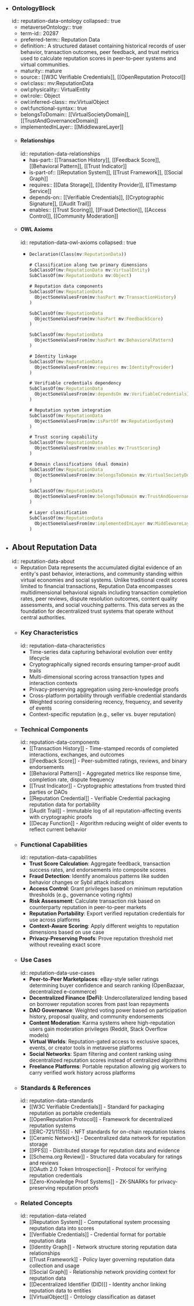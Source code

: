 - ### OntologyBlock
  id:: reputation-data-ontology
  collapsed:: true
	- metaverseOntology:: true
	- term-id:: 20287
	- preferred-term:: Reputation Data
	- definition:: A structured dataset containing historical records of user behavior, transaction outcomes, peer feedback, and trust metrics used to calculate reputation scores in peer-to-peer systems and virtual communities.
	- maturity:: mature
	- source:: [[W3C Verifiable Credentials]], [[OpenReputation Protocol]]
	- owl:class:: mv:ReputationData
	- owl:physicality:: VirtualEntity
	- owl:role:: Object
	- owl:inferred-class:: mv:VirtualObject
	- owl:functional-syntax:: true
	- belongsToDomain:: [[VirtualSocietyDomain]], [[TrustAndGovernanceDomain]]
	- implementedInLayer:: [[MiddlewareLayer]]
	- #### Relationships
	  id:: reputation-data-relationships
		- has-part:: [[Transaction History]], [[Feedback Score]], [[Behavioral Pattern]], [[Trust Indicator]]
		- is-part-of:: [[Reputation System]], [[Trust Framework]], [[Social Graph]]
		- requires:: [[Data Storage]], [[Identity Provider]], [[Timestamp Service]]
		- depends-on:: [[Verifiable Credentials]], [[Cryptographic Signature]], [[Audit Trail]]
		- enables:: [[Trust Scoring]], [[Fraud Detection]], [[Access Control]], [[Community Moderation]]
	- #### OWL Axioms
	  id:: reputation-data-owl-axioms
	  collapsed:: true
		- ```clojure
		  Declaration(Class(mv:ReputationData))

		  # Classification along two primary dimensions
		  SubClassOf(mv:ReputationData mv:VirtualEntity)
		  SubClassOf(mv:ReputationData mv:Object)

		  # Reputation data components
		  SubClassOf(mv:ReputationData
		    ObjectSomeValuesFrom(mv:hasPart mv:TransactionHistory)
		  )

		  SubClassOf(mv:ReputationData
		    ObjectSomeValuesFrom(mv:hasPart mv:FeedbackScore)
		  )

		  SubClassOf(mv:ReputationData
		    ObjectSomeValuesFrom(mv:hasPart mv:BehavioralPattern)
		  )

		  # Identity linkage
		  SubClassOf(mv:ReputationData
		    ObjectSomeValuesFrom(mv:requires mv:IdentityProvider)
		  )

		  # Verifiable credentials dependency
		  SubClassOf(mv:ReputationData
		    ObjectSomeValuesFrom(mv:dependsOn mv:VerifiableCredentials)
		  )

		  # Reputation system integration
		  SubClassOf(mv:ReputationData
		    ObjectSomeValuesFrom(mv:isPartOf mv:ReputationSystem)
		  )

		  # Trust scoring capability
		  SubClassOf(mv:ReputationData
		    ObjectSomeValuesFrom(mv:enables mv:TrustScoring)
		  )

		  # Domain classifications (dual domain)
		  SubClassOf(mv:ReputationData
		    ObjectSomeValuesFrom(mv:belongsToDomain mv:VirtualSocietyDomain)
		  )

		  SubClassOf(mv:ReputationData
		    ObjectSomeValuesFrom(mv:belongsToDomain mv:TrustAndGovernanceDomain)
		  )

		  # Layer classification
		  SubClassOf(mv:ReputationData
		    ObjectSomeValuesFrom(mv:implementedInLayer mv:MiddlewareLayer)
		  )
		  ```
- ## About Reputation Data
  id:: reputation-data-about
	- Reputation Data represents the accumulated digital evidence of an entity's past behavior, interactions, and community standing within virtual economies and social systems. Unlike traditional credit scores limited to financial transactions, Reputation Data encompasses multidimensional behavioral signals including transaction completion rates, peer reviews, dispute resolution outcomes, content quality assessments, and social vouching patterns. This data serves as the foundation for decentralized trust systems that operate without central authorities.
	- ### Key Characteristics
	  id:: reputation-data-characteristics
		- Time-series data capturing behavioral evolution over entity lifecycle
		- Cryptographically signed records ensuring tamper-proof audit trails
		- Multi-dimensional scoring across transaction types and interaction contexts
		- Privacy-preserving aggregation using zero-knowledge proofs
		- Cross-platform portability through verifiable credential standards
		- Weighted scoring considering recency, frequency, and severity of events
		- Context-specific reputation (e.g., seller vs. buyer reputation)
	- ### Technical Components
	  id:: reputation-data-components
		- [[Transaction History]] - Time-stamped records of completed interactions, exchanges, and outcomes
		- [[Feedback Score]] - Peer-submitted ratings, reviews, and binary endorsements
		- [[Behavioral Pattern]] - Aggregated metrics like response time, completion rate, dispute frequency
		- [[Trust Indicator]] - Cryptographic attestations from trusted third parties or DAOs
		- [[Reputation Credential]] - Verifiable Credential packaging reputation data for portability
		- [[Audit Trail]] - Immutable log of all reputation-affecting events with cryptographic proofs
		- [[Decay Function]] - Algorithm reducing weight of older events to reflect current behavior
	- ### Functional Capabilities
	  id:: reputation-data-capabilities
		- **Trust Score Calculation**: Aggregate feedback, transaction success rates, and endorsements into composite scores
		- **Fraud Detection**: Identify anomalous patterns like sudden behavior changes or Sybil attack indicators
		- **Access Control**: Grant privileges based on minimum reputation thresholds (e.g., governance voting rights)
		- **Risk Assessment**: Calculate transaction risk based on counterparty reputation in peer-to-peer markets
		- **Reputation Portability**: Export verified reputation credentials for use across platforms
		- **Context-Aware Scoring**: Apply different weights to reputation dimensions based on use case
		- **Privacy-Preserving Proofs**: Prove reputation threshold met without revealing exact score
	- ### Use Cases
	  id:: reputation-data-use-cases
		- **Peer-to-Peer Marketplaces**: eBay-style seller ratings determining buyer confidence and search ranking (OpenBazaar, decentralized e-commerce)
		- **Decentralized Finance (DeFi)**: Undercollateralized lending based on borrower reputation scores from past loan repayments
		- **DAO Governance**: Weighted voting power based on participation history, proposal quality, and community endorsements
		- **Content Moderation**: Karma systems where high-reputation users gain moderation privileges (Reddit, Stack Overflow models)
		- **Virtual Worlds**: Reputation-gated access to exclusive spaces, events, or creator tools in metaverse platforms
		- **Social Networks**: Spam filtering and content ranking using decentralized reputation scores instead of centralized algorithms
		- **Freelance Platforms**: Portable reputation allowing gig workers to carry verified work history across platforms
	- ### Standards & References
	  id:: reputation-data-standards
		- [[W3C Verifiable Credentials]] - Standard for packaging reputation as portable credentials
		- [[OpenReputation Protocol]] - Framework for decentralized reputation systems
		- [[ERC-721/1155]] - NFT standards for on-chain reputation tokens
		- [[Ceramic Network]] - Decentralized data network for reputation storage
		- [[IPFS]] - Distributed storage for reputation data and evidence
		- [[Schema.org Review]] - Structured data vocabulary for ratings and reviews
		- [[OAuth 2.0 Token Introspection]] - Protocol for verifying reputation credentials
		- [[Zero-Knowledge Proof Systems]] - ZK-SNARKs for privacy-preserving reputation proofs
	- ### Related Concepts
	  id:: reputation-data-related
		- [[Reputation System]] - Computational system processing reputation data into scores
		- [[Verifiable Credentials]] - Credential format for portable reputation data
		- [[Identity Graph]] - Network structure storing reputation data relationships
		- [[Trust Framework]] - Policy layer governing reputation data collection and usage
		- [[Social Graph]] - Relationship network providing context for reputation data
		- [[Decentralized Identifier (DID)]] - Identity anchor linking reputation data to entities
		- [[VirtualObject]] - Ontology classification as dataset
